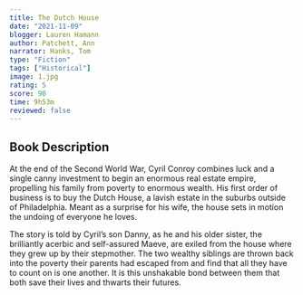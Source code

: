 ```yaml
---
title: The Dutch House
date: "2021-11-09"
blogger: Lauren Hamann
author: Patchett, Ann
narrator: Hanks, Tom
type: "Fiction"
tags: ["Historical"]
image: 1.jpg
rating: 5
score: 90
time: 9h53m
reviewed: false
---
```


## Book Description

At the end of the Second World War, Cyril Conroy combines luck and a single canny investment to begin an enormous real estate empire, propelling his family from poverty to enormous wealth. His first order of business is to buy the Dutch House, a lavish estate in the suburbs outside of Philadelphia. Meant as a surprise for his wife, the house sets in motion the undoing of everyone he loves.

The story is told by Cyril’s son Danny, as he and his older sister, the brilliantly acerbic and self-assured Maeve, are exiled from the house where they grew up by their stepmother. The two wealthy siblings are thrown back into the poverty their parents had escaped from and find that all they have to count on is one another. It is this unshakable bond between them that both save their lives and thwarts their futures.

